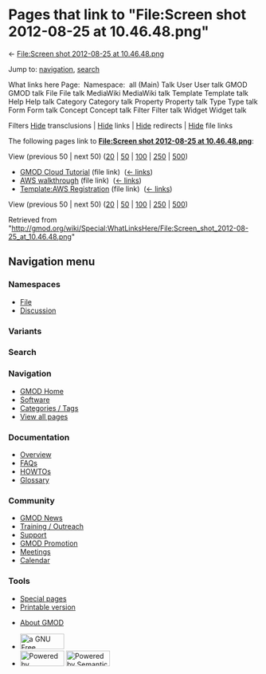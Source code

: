 <div id="mw-page-base" class="noprint">

</div>

<div id="mw-head-base" class="noprint">

</div>

<div id="content" class="mw-body" role="main">

<span id="top"></span>

<div id="mw-js-message" style="display:none;">

</div>



# <span dir="auto">Pages that link to "File:Screen shot 2012-08-25 at 10.46.48.png"</span>

<div id="bodyContent">

<div id="contentSub">

← [File:Screen shot 2012-08-25 at
10.46.48.png](/wiki/File:Screen_shot_2012-08-25_at_10.46.48.png "File:Screen shot 2012-08-25 at 10.46.48.png")

</div>

<div id="jump-to-nav" class="mw-jump">

Jump to: [navigation](#mw-navigation), [search](#p-search)

</div>

<div id="mw-content-text">

What links here Page:  Namespace:  all (Main) Talk User User talk GMOD
GMOD talk File File talk MediaWiki MediaWiki talk Template Template talk
Help Help talk Category Category talk Property Property talk Type Type
talk Form Form talk Concept Concept talk Filter Filter talk Widget
Widget talk

Filters
[Hide](/mediawiki/index.php?title=Special:WhatLinksHere/File:Screen_shot_2012-08-25_at_10.46.48.png&hidetrans=1 "Special:WhatLinksHere/File:Screen shot 2012-08-25 at 10.46.48.png")
transclusions \|
[Hide](/mediawiki/index.php?title=Special:WhatLinksHere/File:Screen_shot_2012-08-25_at_10.46.48.png&hidelinks=1 "Special:WhatLinksHere/File:Screen shot 2012-08-25 at 10.46.48.png")
links \|
[Hide](/mediawiki/index.php?title=Special:WhatLinksHere/File:Screen_shot_2012-08-25_at_10.46.48.png&hideredirs=1 "Special:WhatLinksHere/File:Screen shot 2012-08-25 at 10.46.48.png")
redirects \|
[Hide](/mediawiki/index.php?title=Special:WhatLinksHere/File:Screen_shot_2012-08-25_at_10.46.48.png&hideimages=1 "Special:WhatLinksHere/File:Screen shot 2012-08-25 at 10.46.48.png")
file links

The following pages link to **[File:Screen shot 2012-08-25 at
10.46.48.png](/wiki/File:Screen_shot_2012-08-25_at_10.46.48.png "File:Screen shot 2012-08-25 at 10.46.48.png")**:

View (previous 50 \| next 50)
([20](/mediawiki/index.php?title=Special:WhatLinksHere/File:Screen_shot_2012-08-25_at_10.46.48.png&limit=20 "Special:WhatLinksHere/File:Screen shot 2012-08-25 at 10.46.48.png")
\|
[50](/mediawiki/index.php?title=Special:WhatLinksHere/File:Screen_shot_2012-08-25_at_10.46.48.png&limit=50 "Special:WhatLinksHere/File:Screen shot 2012-08-25 at 10.46.48.png")
\|
[100](/mediawiki/index.php?title=Special:WhatLinksHere/File:Screen_shot_2012-08-25_at_10.46.48.png&limit=100 "Special:WhatLinksHere/File:Screen shot 2012-08-25 at 10.46.48.png")
\|
[250](/mediawiki/index.php?title=Special:WhatLinksHere/File:Screen_shot_2012-08-25_at_10.46.48.png&limit=250 "Special:WhatLinksHere/File:Screen shot 2012-08-25 at 10.46.48.png")
\|
[500](/mediawiki/index.php?title=Special:WhatLinksHere/File:Screen_shot_2012-08-25_at_10.46.48.png&limit=500 "Special:WhatLinksHere/File:Screen shot 2012-08-25 at 10.46.48.png"))

- [GMOD Cloud Tutorial](/wiki/GMOD_Cloud_Tutorial "GMOD Cloud Tutorial")
  (file link) ‎ <span class="mw-whatlinkshere-tools">([←
  links](/mediawiki/index.php?title=Special:WhatLinksHere&target=GMOD+Cloud+Tutorial "Special:WhatLinksHere"))</span>
- [AWS walkthrough](/wiki/AWS_walkthrough "AWS walkthrough") (file link)
  ‎ <span class="mw-whatlinkshere-tools">([←
  links](/mediawiki/index.php?title=Special:WhatLinksHere&target=AWS+walkthrough "Special:WhatLinksHere"))</span>
- [Template:AWS
  Registration](/wiki/Template:AWS_Registration "Template:AWS Registration")
  (file link) ‎ <span class="mw-whatlinkshere-tools">([←
  links](/mediawiki/index.php?title=Special:WhatLinksHere&target=Template%3AAWS+Registration "Special:WhatLinksHere"))</span>

View (previous 50 \| next 50)
([20](/mediawiki/index.php?title=Special:WhatLinksHere/File:Screen_shot_2012-08-25_at_10.46.48.png&limit=20 "Special:WhatLinksHere/File:Screen shot 2012-08-25 at 10.46.48.png")
\|
[50](/mediawiki/index.php?title=Special:WhatLinksHere/File:Screen_shot_2012-08-25_at_10.46.48.png&limit=50 "Special:WhatLinksHere/File:Screen shot 2012-08-25 at 10.46.48.png")
\|
[100](/mediawiki/index.php?title=Special:WhatLinksHere/File:Screen_shot_2012-08-25_at_10.46.48.png&limit=100 "Special:WhatLinksHere/File:Screen shot 2012-08-25 at 10.46.48.png")
\|
[250](/mediawiki/index.php?title=Special:WhatLinksHere/File:Screen_shot_2012-08-25_at_10.46.48.png&limit=250 "Special:WhatLinksHere/File:Screen shot 2012-08-25 at 10.46.48.png")
\|
[500](/mediawiki/index.php?title=Special:WhatLinksHere/File:Screen_shot_2012-08-25_at_10.46.48.png&limit=500 "Special:WhatLinksHere/File:Screen shot 2012-08-25 at 10.46.48.png"))

</div>

<div class="printfooter">

Retrieved from
"<http://gmod.org/wiki/Special:WhatLinksHere/File:Screen_shot_2012-08-25_at_10.46.48.png>"

</div>

<div id="catlinks" class="catlinks catlinks-allhidden">

</div>

<div class="visualClear">

</div>

</div>

</div>

<div id="mw-navigation">

## Navigation menu

<div id="mw-head">



<div id="left-navigation">

<div id="p-namespaces" class="vectorTabs" role="navigation"
aria-labelledby="p-namespaces-label">

### Namespaces

- <span id="ca-nstab-image"><a href="/wiki/File:Screen_shot_2012-08-25_at_10.46.48.png"
  accesskey="c" title="View the file page [c]">File</a></span>
- <span id="ca-talk"><a
  href="/mediawiki/index.php?title=File_talk:Screen_shot_2012-08-25_at_10.46.48.png&amp;action=edit&amp;redlink=1"
  accesskey="t"
  title="Discussion about the content page [t]">Discussion</a></span>

</div>

<div id="p-variants" class="vectorMenu emptyPortlet" role="navigation"
aria-labelledby="p-variants-label">

### 

### Variants[](#)

<div class="menu">

</div>

</div>

</div>

<div id="right-navigation">





</div>

<div id="p-search" role="search">

### Search

<div id="simpleSearch">

</div>

</div>

</div>

</div>

<div id="mw-panel">

<div id="p-logo" role="banner">

<a href="/wiki/Main_Page"
style="background-image: url(http://gmod.org/images/GMOD-cogs.png);"
title="Visit the main page"></a>

</div>

<div id="p-Navigation" class="portal" role="navigation"
aria-labelledby="p-Navigation-label">

### Navigation

<div class="body">

- <span id="n-GMOD-Home">[GMOD Home](/wiki/Main_Page)</span>
- <span id="n-Software">[Software](/wiki/GMOD_Components)</span>
- <span id="n-Categories-.2F-Tags">[Categories /
  Tags](/wiki/Categories)</span>
- <span id="n-View-all-pages">[View all
  pages](/wiki/Special:AllPages)</span>

</div>

</div>

<div id="p-Documentation" class="portal" role="navigation"
aria-labelledby="p-Documentation-label">

### Documentation

<div class="body">

- <span id="n-Overview">[Overview](/wiki/Overview)</span>
- <span id="n-FAQs">[FAQs](/wiki/Category:FAQ)</span>
- <span id="n-HOWTOs">[HOWTOs](/wiki/Category:HOWTO)</span>
- <span id="n-Glossary">[Glossary](/wiki/Glossary)</span>

</div>

</div>

<div id="p-Community" class="portal" role="navigation"
aria-labelledby="p-Community-label">

### Community

<div class="body">

- <span id="n-GMOD-News">[GMOD News](/wiki/GMOD_News)</span>
- <span id="n-Training-.2F-Outreach">[Training /
  Outreach](/wiki/Training_and_Outreach)</span>
- <span id="n-Support">[Support](/wiki/Support)</span>
- <span id="n-GMOD-Promotion">[GMOD
  Promotion](/wiki/GMOD_Promotion)</span>
- <span id="n-Meetings">[Meetings](/wiki/Meetings)</span>
- <span id="n-Calendar">[Calendar](/wiki/Calendar)</span>

</div>

</div>

<div id="p-tb" class="portal" role="navigation"
aria-labelledby="p-tb-label">

### Tools

<div class="body">

- <span id="t-specialpages"><a href="/wiki/Special:SpecialPages" accesskey="q"
  title="A list of all special pages [q]">Special pages</a></span>
- <span id="t-print"><a
  href="/mediawiki/index.php?title=Special:WhatLinksHere/File:Screen_shot_2012-08-25_at_10.46.48.png&amp;printable=yes"
  rel="alternate" accesskey="p"
  title="Printable version of this page [p]">Printable version</a></span>

</div>

</div>

</div>

</div>

<div id="footer" role="contentinfo">

- <span id="footer-places-about">[About
  GMOD](/wiki/GMOD:About "GMOD:About")</span>

<!-- -->

- <span id="footer-copyrightico">[<img src="http://www.gnu.org/graphics/gfdl-logo-small.png" width="88"
  height="31" alt="a GNU Free Documentation License" />](http://www.gnu.org/licenses/fdl-1.3.html)</span>
- <span id="footer-poweredbyico">[<img src="/mediawiki/skins/common/images/poweredby_mediawiki_88x31.png"
  width="88" height="31" alt="Powered by MediaWiki" />](//www.mediawiki.org/)
  [<img
  src="/mediawiki/extensions/SemanticMediaWiki/includes/../resources/images/smw_button.png"
  width="88" height="31" alt="Powered by Semantic MediaWiki" />](https://www.semantic-mediawiki.org/wiki/Semantic_MediaWiki)</span>

<div style="clear:both">

</div>

</div>
